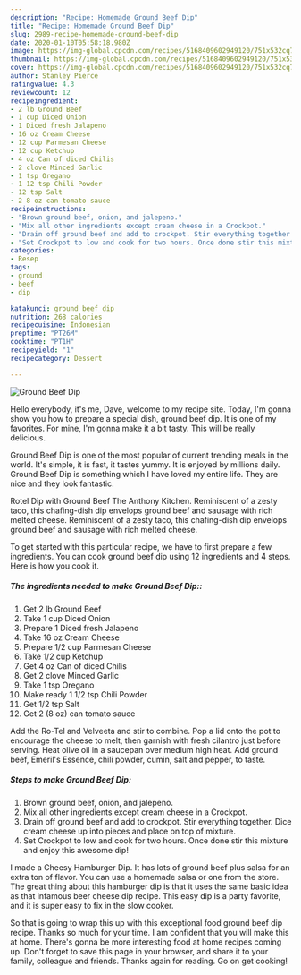 ```yaml
---
description: "Recipe: Homemade Ground Beef Dip"
title: "Recipe: Homemade Ground Beef Dip"
slug: 2989-recipe-homemade-ground-beef-dip
date: 2020-01-10T05:58:18.980Z
image: https://img-global.cpcdn.com/recipes/5168409602949120/751x532cq70/ground-beef-dip-recipe-main-photo.jpg
thumbnail: https://img-global.cpcdn.com/recipes/5168409602949120/751x532cq70/ground-beef-dip-recipe-main-photo.jpg
cover: https://img-global.cpcdn.com/recipes/5168409602949120/751x532cq70/ground-beef-dip-recipe-main-photo.jpg
author: Stanley Pierce
ratingvalue: 4.3
reviewcount: 12
recipeingredient:
- 2 lb Ground Beef
- 1 cup Diced Onion
- 1 Diced fresh Jalapeno
- 16 oz Cream Cheese
- 12 cup Parmesan Cheese
- 12 cup Ketchup
- 4 oz Can of diced Chilis
- 2 clove Minced Garlic
- 1 tsp Oregano
- 1 12 tsp Chili Powder
- 12 tsp Salt
- 2 8 oz can tomato sauce
recipeinstructions:
- "Brown ground beef, onion, and jalepeno."
- "Mix all other ingredients except cream cheese in a Crockpot."
- "Drain off ground beef and add to crockpot. Stir everything together. Dice cream cheese up into pieces and place on top of mixture."
- "Set Crockpot to low and cook for two hours. Once done stir this mixture and enjoy this awesome dip!"
categories:
- Resep
tags:
- ground
- beef
- dip

katakunci: ground beef dip
nutrition: 268 calories
recipecuisine: Indonesian
preptime: "PT26M"
cooktime: "PT1H"
recipeyield: "1"
recipecategory: Dessert

---
```



![Ground Beef Dip](https://img-global.cpcdn.com/recipes/5168409602949120/751x532cq70/ground-beef-dip-recipe-main-photo.jpg)

Hello everybody, it's me, Dave, welcome to my recipe site. Today, I'm gonna show you how to prepare a special dish, ground beef dip. It is one of my favorites. For mine, I'm gonna make it a bit tasty. This will be really delicious.

Ground Beef Dip is one of the most popular of current trending meals in the world. It's simple, it is fast, it tastes yummy. It is enjoyed by millions daily. Ground Beef Dip is something which I have loved my entire life. They are nice and they look fantastic.

Rotel Dip with Ground Beef The Anthony Kitchen. Reminiscent of a zesty taco, this chafing-dish dip envelops ground beef and sausage with rich melted cheese. Reminiscent of a zesty taco, this chafing-dish dip envelops ground beef and sausage with rich melted cheese.


To get started with this particular recipe, we have to first prepare a few ingredients. You can cook ground beef dip using 12 ingredients and 4 steps. Here is how you cook it.

##### The ingredients needed to make Ground Beef Dip::

1. Get 2 lb Ground Beef
1. Take 1 cup Diced Onion
1. Prepare 1 Diced fresh Jalapeno
1. Take 16 oz Cream Cheese
1. Prepare 1/2 cup Parmesan Cheese
1. Take 1/2 cup Ketchup
1. Get 4 oz Can of diced Chilis
1. Get 2 clove Minced Garlic
1. Take 1 tsp Oregano
1. Make ready 1 1/2 tsp Chili Powder
1. Get 1/2 tsp Salt
1. Get 2 (8 oz) can tomato sauce


Add the Ro-Tel and Velveeta and stir to combine. Pop a lid onto the pot to encourage the cheese to melt, then garnish with fresh cilantro just before serving. Heat olive oil in a saucepan over medium high heat. Add ground beef, Emeril&#39;s Essence, chili powder, cumin, salt and pepper, to taste. 

##### Steps to make Ground Beef Dip:

1. Brown ground beef, onion, and jalepeno.
1. Mix all other ingredients except cream cheese in a Crockpot.
1. Drain off ground beef and add to crockpot. Stir everything together. Dice cream cheese up into pieces and place on top of mixture.
1. Set Crockpot to low and cook for two hours. Once done stir this mixture and enjoy this awesome dip!


I made a Cheesy Hamburger Dip. It has lots of ground beef plus salsa for an extra ton of flavor. You can use a homemade salsa or one from the store. The great thing about this hamburger dip is that it uses the same basic idea as that infamous beer cheese dip recipe. This easy dip is a party favorite, and it is super easy to fix in the slow cooker. 

So that is going to wrap this up with this exceptional food ground beef dip recipe. Thanks so much for your time. I am confident that you will make this at home. There's gonna be more interesting food at home recipes coming up. Don't forget to save this page in your browser, and share it to your family, colleague and friends. Thanks again for reading. Go on get cooking!
